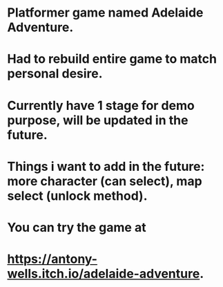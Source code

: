 # Platformer game named Adelaide Adventure.
# Had to rebuild entire game to match personal desire.
# Currently have 1 stage for demo purpose, will be updated in the future.
# Things i want to add in the future: more character (can select), map select (unlock method).
# You can try the game at
# https://antony-wells.itch.io/adelaide-adventure.
